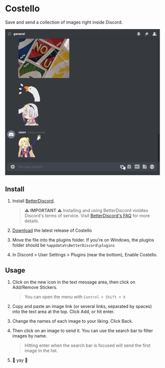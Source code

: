 # Costello

Save and send a collection of images right inside Discord.

![Demo Gif](./demo.gif)

## Install

1. Install [BetterDiscord](https://betterdiscord.app/).

   > ⚠️ **IMPORTANT** ⚠️ Installing and using BetterDiscord violates Discord's
     terms of service. Visit [BetterDiscord's FAQ](https://betterdiscord.app/FAQ)
     for more details.

2. [Download](https://github.com/jasonliang-dev/costello/releases/download/v0.0.1/costello.plugin.js)
   the latest release of Costello

3. Move the file into the plugins folder. If you're on Windows, the
   plugins folder should be `%appdata%\BetterDiscord\plugins`

4. In Discord > User Settings > Plugins (near the bottom), Enable Costello.

## Usage

1. Click on the new icon in the text message area, then click on
   Add/Remove Stickers.

   > You can open the menu with `Control + Shift + X`

2. Copy and paste an image link (or several links, separated by
   spaces) into the text area at the top. Click Add, or hit enter.

3. Change the names of each image to your liking. Click Back.

4. Then click on an image to send it. You can use the search bar to
   filter images by name.

   > Hitting enter when the search bar is focused will send
     the first image in the list.

5. 🎉 yay 🎉
